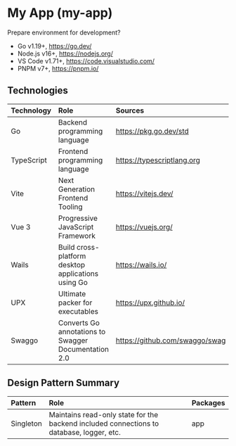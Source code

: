 # My App (my-app)

Prepare environment for development?

- Go v1.19+, https://go.dev/
- Node.js v16+, https://nodejs.org/
- VS Code v1.71+, https://code.visualstudio.com/
- PNPM v7+, https://pnpm.io/

## Technologies

| Technology | Role                                                 | Sources                        |
| :--------- | :--------------------------------------------------- | :----------------------------- |
| Go         | Backend programming language                         | https://pkg.go.dev/std         |
| TypeScript | Frontend programming language                        | https://typescriptlang.org     |
| Vite       | Next Generation Frontend Tooling                     | https://vitejs.dev/            |
| Vue 3      | Progressive JavaScript Framework                     | https://vuejs.org/             |
| Wails      | Build cross-platform desktop applications using Go   | https://wails.io/              |
| UPX        | Ultimate packer for executables                      | https://upx.github.io/         |
| Swaggo     | Converts Go annotations to Swagger Documentation 2.0 | https://github.com/swaggo/swag |

## Design Pattern Summary

| Pattern   | Role                                                                                     | Packages |
| :-------- | :--------------------------------------------------------------------------------------- | :------- |
| Singleton | Maintains read-only state for the backend included connections to database, logger, etc. | app      |
